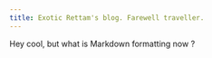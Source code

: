 ```yaml
---
title: Exotic Rettam's blog. Farewell traveller.
---
```


Hey cool, but what is Markdown formatting now ?
